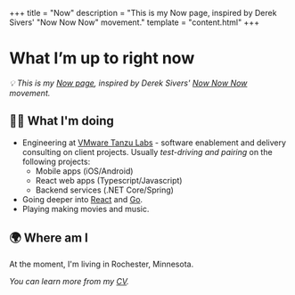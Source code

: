 +++
title = "Now"
description = "This is my Now page, inspired by Derek Sivers' \"Now Now Now\" movement."
template = "content.html"
+++
# What I’m up to right now 
*💡 This is my [Now page](https://nownownow.com/about), inspired by Derek Sivers' [Now Now Now](https://nownownow.com/) movement.*

## 👨‍💻  What I'm doing
- Engineering at [VMware Tanzu Labs](https://tanzu.vmware.com/labs) - software enablement and delivery consulting on client projects. Usually *test-driving and pairing* on the following projects:
    - Mobile apps (iOS/Android)
    - React web apps (Typescript/Javascript)
    - Backend services (.NET Core/Spring)
- Going deeper into [React](https://reactjs.org) and [Go](https://www.go.dev/).
- Playing making movies and music.

## 🌍  Where am I
At the moment, I'm living in Rochester, Minnesota.

*You can learn more from my [CV](/career/cv.pdf).*
